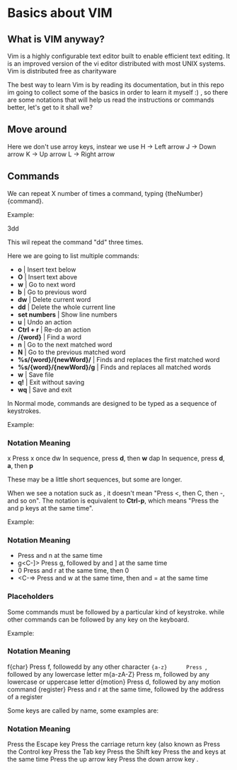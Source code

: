# Basics about VIM

## What is VIM anyway?

Vim is a highly configurable text editor built to enable efficient text editing.
It is an improved version of the vi editor distributed with most UNIX systems. Vim is distributed free as charityware


The best way to learn Vim is by reading its documentation, but in this repo im going to collect some
of the basics in order to learn it myself :) , so there are some notations that will help us read the
instructions or commands better, let's get to it shall we?

## Move around
Here we don't use arroy keys, instear we use 
H -> Left arrow
J -> Down arrow
K -> Up arrow
L -> Right arrow


## Commands

We can repeat X number of times a command, typing {theNumber}{command}.

Example:

3dd

This wil repeat the command "dd" three times.

Here we are going to list multiple commands:

- **o** | Insert text below
- **O** | Insert text above
- **w** | Go to next word
- **b** | Go to previous word
- **dw** | Delete current word
- **dd** | Delete the whole current line
- **set numbers** | Show line numbers 
- **u** | Undo an action
- **Ctrl + r** | Re-do an action
- **/{word}** | Find a word
- **n** | Go to the next matched word
- **N** | Go to the previous matched word
- **%s/{word}/{newWord}/** | Finds and replaces the first matched word
- **%s/{word}/{newWord}/g** | Finds and replaces all matched words
- **w** | Save file
- **q!** | Exit without saving
- **wq** | Save and exit


In Normal mode, commands are designed to be typed as a sequence of keystrokes. 

Example: 

### Notation	Meaning
x		Press x once
dw		In sequence, press **d**, then **w**
dap		In sequence, press **d**, **a**, then **p**


These may be a little short sequences, but some are longer.

When we see a notation suck as **<C-p>**, it doesn't mean "Press <, then C, then -, and so on". The **<C-p>** notation
is equivalent to **Ctrl-p**, which means "Press the <Ctrl> and p keys at the same time".

Example:

### Notation	Meaning
- <C-n>		Press <Ctrl> and n at the same time
- g<C-]>		Press g, followed by <Ctrl> and ] at the same time
- <C-r>0		Press <Ctrl> and r at the same time, then 0
- <C-w><C-=>	Press <Ctrl> and w at the same time, then <Ctrl> and = at the same time


### Placeholders

Some commands must be followed by a particular kind of keystroke. while other commands can be followed by any key on the keyboard.

Example:


### Notation	Meaning
f{char}		Press f, followedd by any other character
`{a-z}		Press `, followed by any lowercase letter
m{a-zA-Z}	Press m, followed by any lowercase or uppercase letter
d{motion}	Press d, followed by any motion command
<C-r>{register}	Press <Ctrl> and r at the same time, followed by the address of a register

Some keys are called by name, some examples are:

### Notation	Meaning
<Esc>		Press the Escape key
<CR>		Press the carriage return key (also known as <Enter>
<Ctrl>		Press the Control key
<Tab>		Press the Tab key
<Shift>		Press the Shift key
<S-Tab>		Press the <Shift> and <Tab> keys at the same time
<Up>		Press the up arrow key
<Down>		Press the down arrow key
.





